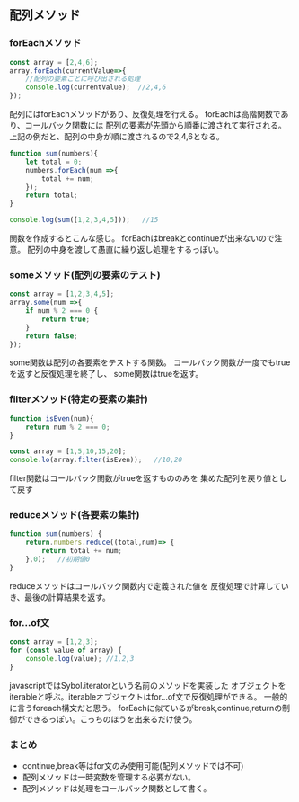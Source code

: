## 配列メソッド
### forEachメソッド

```javascript
const array = [2,4,6];
array.forEach(currentValue=>{
    //配列の要素ごとに呼び出される処理
    console.log(currentValue);  //2,4,6
});
```
配列にはforEachメソッドがあり、反復処理を行える。
forEachは高階関数であり、[コールバック関数](./callbackFunction.md)には
配列の要素が先頭から順番に渡されて実行される。
上記の例だと、配列の中身が順に渡されるので2,4,6となる。

```javascript
function sum(numbers){
    let total = 0;
    numbers.forEach(num =>{
        total += num;
    });
    return total;
}

console.log(sum([1,2,3,4,5]));   //15
```
関数を作成するとこんな感じ。
forEachはbreakとcontinueが出来ないので注意。
配列の中身を渡して愚直に繰り返し処理をするっぽい。

### someメソッド(配列の要素のテスト)
```javascript
const array = [1,2,3,4,5];
array.some(num =>{
    if num % 2 === 0 {
        return true;
    }
    return false;
});

```
some関数は配列の各要素をテストする関数。
コールバック関数が一度でもtrueを返すと反復処理を終了し、
some関数はtrueを返す。

### filterメソッド(特定の要素の集計)
```javascript
function isEven(num){
    return num % 2 === 0;
}

const array = [1,5,10,15,20];
console.lo(array.filter(isEven));   //10,20

```
filter関数はコールバック関数がtrueを返すもののみを
集めた配列を戻り値として戻す


### reduceメソッド(各要素の集計)
```javascript
function sum(numbers) {
    return.numbers.reduce((total,num)=> {
        return total += num;
    },0);   //初期値0
}
```
reduceメソッドはコールバック関数内で定義された値を
反復処理で計算していき、最後の計算結果を返す。

### for...of文
```javascript
const array = [1,2,3];
for (const value of array) {
    console.log(value); //1,2,3
}
```
javascriptではSybol.iteratorという名前のメソッドを実装した
オブジェクトをiterableと呼ぶ。iterableオブジェクトはfor...of文で反復処理ができる。
一般的に言うforeach構文だと思う。
forEachに似ているがbreak,continue,returnの制御ができるっぽい。こっちのほうを出来るだけ使う。

### まとめ
* continue,break等はfor文のみ使用可能(配列メソッドでは不可)
* 配列メソッドは一時変数を管理する必要がない。
* 配列メソッドは処理をコールバック関数として書く。
